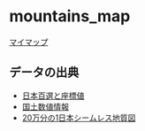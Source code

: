 # mountains_map

[マイマップ](https://minator0523.github.io/mountains_map/)

## データの出典
* [日本百選と座標値](https://100sen.cyber-ninja.jp/#website)
* [国土数値情報](https://nlftp.mlit.go.jp/ksj/ksj.html)
* [20万分の1日本シームレス地質図](https://gbank.gsj.jp/seamless/)
